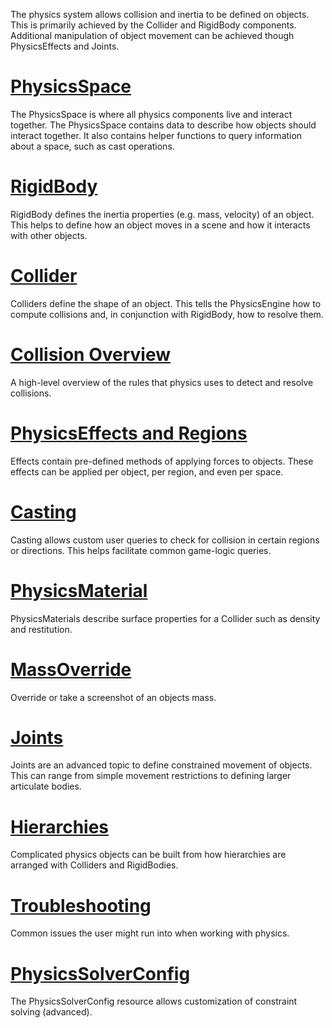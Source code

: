 The physics system allows collision and inertia to be defined on objects. This is primarily achieved by the Collider and RigidBody components. Additional manipulation of object movement can be achieved though PhysicsEffects and Joints.

 #  [PhysicsSpace](physics/physicsspace.md)
The PhysicsSpace is where all physics components live and interact together. The PhysicsSpace contains data to describe how objects should interact together. It also contains helper functions to query information about a space, such as cast operations.
  
 #  [RigidBody](physics/rigidbody.md)
RigidBody defines the inertia properties (e.g. mass, velocity) of an object. This helps to define how an object moves in a scene and how it interacts with other objects.
  
 #  [Collider](physics/colliders.md)
Colliders define the shape of an object. This tells the PhysicsEngine how to compute collisions and, in conjunction with RigidBody, how to resolve them.

 #  [Collision Overview](physics/collisionoverview.md)
A high-level overview of the rules that physics uses to detect and resolve collisions.
  
 #  [PhysicsEffects and Regions](physics/physicseffectsandregions.md)
Effects contain pre-defined methods of applying forces to objects. These effects can be applied per object, per region, and even per space.
  
 #  [Casting](physics/physicscasting.md)
Casting allows custom user queries to check for collision in certain regions or directions. This helps facilitate common game-logic queries.

 #  [PhysicsMaterial](physics/physicsmaterial.md)
PhysicsMaterials describe surface properties for a Collider such as density and restitution.
  
 #  [MassOverride](physics/massoverride.md)
Override or take a screenshot of an objects mass.

 #  [Joints](physics/joints.md)
Joints are an advanced topic to define constrained movement of objects. This can range from simple movement restrictions to defining larger articulate bodies.

 #  [Hierarchies](physics/hierarchies.md)
Complicated physics objects can be built from how hierarchies are arranged with Colliders and RigidBodies.
  
 #  [Troubleshooting](physics/physicstroubleshooting.md)
Common issues the user might run into when working with physics.

 #  [PhysicsSolverConfig](physics/physicssolverconfig.md)
The PhysicsSolverConfig resource allows customization of constraint solving (advanced). 

 
